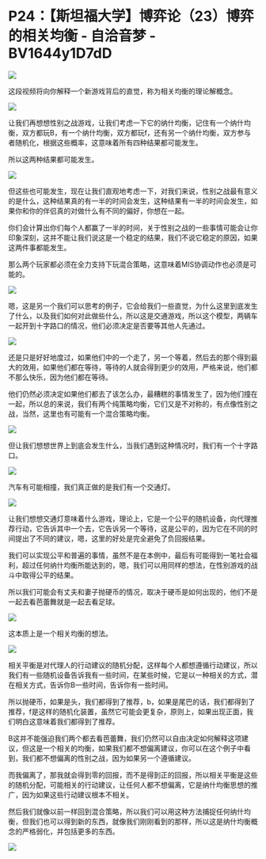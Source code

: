 # P24：【斯坦福大学】博弈论（23）博弈的相关均衡 - 自洽音梦 - BV1644y1D7dD

![](img/d1babdf584bb578176cc9585c4287555_0.png)

这段视频将向你解释一个新游戏背后的直觉，称为相关均衡的理论解概念。

![](img/d1babdf584bb578176cc9585c4287555_2.png)

让我们再想想性别之战游戏，让我们考虑一下它的纳什均衡，记住有一个纳什均衡，双方都玩B，有一个纳什均衡，双方都玩f，还有另一个纳什均衡，双方参与者随机化，根据这些概率，这意味着所有四种结果都可能发生。

所以这两种结果都可能发生。

![](img/d1babdf584bb578176cc9585c4287555_4.png)

但这些也可能发生，现在让我们直观地考虑一下，对我们来说，性别之战最有意义的是什么，这种结果真的有一半的时间会发生，这种结果有一半的时间会发生，如果你和你的伴侣真的对做什么有不同的偏好，你想在一起。

你们会计算出你们每个人都赢了一半的时间，关于性别之战的一些事情可能会让你印象深刻，这并不能让我们说这是一个稳定的结果，我们不说它稳定的原因，如果这两件事都能发生。

那么两个玩家都必须在全力支持下玩混合策略，这意味着MIS协调动作也必须是可能的。

![](img/d1babdf584bb578176cc9585c4287555_6.png)

嗯，这是另一个我们可以思考的例子，它会给我们一些直觉，为什么这里到底发生了什么，以及我们如何对此做些什么，所以这是交通游戏，所以这个模型，两辆车一起开到十字路口的情况，他们必须决定是否要等其他人先通过。



![](img/d1babdf584bb578176cc9585c4287555_8.png)

还是只是好好地度过，如果他们中的一个走了，另一个等着，然后去的那个得到最大的效用，如果他们都在等待，等待的人就会得到更少的效用，严格来说，他们都不那么快乐，因为他们都在等待。

他们仍然必须决定如果他们都去了该怎么办，最糟糕的事情发生了，因为他们撞在一起，所以总的来说，我们有两个纯策略均衡，它们又是不对称的，有点像性别之战，当然，这里也有可能有一个混合策略均衡。



![](img/d1babdf584bb578176cc9585c4287555_10.png)

但让我们想想世界上到底会发生什么，当我们遇到这种情况时，我们有一个十字路口。

![](img/d1babdf584bb578176cc9585c4287555_12.png)

汽车有可能相撞，我们真正做的是我们有一个交通灯。

![](img/d1babdf584bb578176cc9585c4287555_14.png)

让我们想想交通灯意味着什么游戏，理论上，它是一个公平的随机设备，向代理推荐行动，它告诉其中一个去，它告诉另一个等待，这是公平的，因为它在不同的时间提出了不同的建议，嗯，这里的好处是完全避免了负回报结果。

我们可以实现公平和普遍的事情，虽然不是在本例中，最后有可能得到一笔社会福利，超过任何纳什均衡所能达到的，嗯，我们可以用同样的想法，在性别游戏的战斗中取得公平的结果。

所以我们可能会有丈夫和妻子抛硬币的情况，取决于硬币是如何出现的，他们不是一起去看芭蕾舞就是一起去看足球。



![](img/d1babdf584bb578176cc9585c4287555_16.png)

这本质上是一个相关均衡的想法。

![](img/d1babdf584bb578176cc9585c4287555_18.png)

相关平衡是对代理人的行动建议的随机分配，这样每个人都想遵循行动建议，所以我们有一些随机设备告诉我有一些时间，在某些时候，它是以一种相关的方式，潜在相关方式，告诉你B一些时间，告诉你有一些时间。

所以抛硬币，如果是头，我们都得到了推荐，b，如果是尾巴的话，我们都得到了推荐，f是这样的随机化装置，虽然它可能会更复杂，原则上，如果出现正面，我们明白这意味着我们都得到了推荐。

B这并不能强迫我们两个都去看芭蕾舞，我们仍然可以自由决定如何解释这项建议，但这是一个相关的均衡，如果我们都不想偏离建议，你可以在这个例子中看到，我们都不想偏离的性别之战，因为如果另一个遵循建议。

而我偏离了，那我就会得到零的回报，而不是得到正的回报，所以相关平衡是这些的随机分配，可能相关的行动建议，让任何人都不想偏离，它是纳什均衡思想的推广，因为如果这些行动建议根本不相关。

然后我们就像以前一样回到混合策略，所以我们可以用这种方法捕捉任何纳什均衡，但我们也可以得到新的东西，就像我们刚刚看到的那样，所以这是纳什均衡概念的严格弱化，并包括更多的东西。



![](img/d1babdf584bb578176cc9585c4287555_20.png)